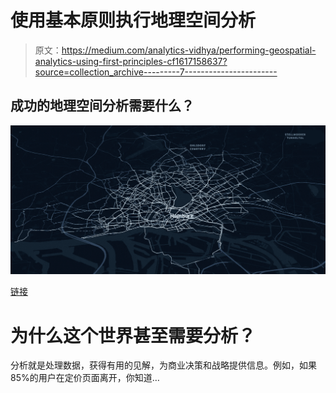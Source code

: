 # 使用基本原则执行地理空间分析

> 原文：<https://medium.com/analytics-vidhya/performing-geospatial-analytics-using-first-principles-cf1617158637?source=collection_archive---------7----------------------->

## 成功的地理空间分析需要什么？

![](img/b1f7ef6549e39b895ac70d887dde6c09.png)

[链接](https://www.bjoern-bos.de/post/visualizing-bikesharing-trips-stadtrad-with-kepler.gl/)

# 为什么这个世界甚至需要分析？

分析就是处理数据，获得有用的见解，为商业决策和战略提供信息。例如，如果 85%的用户在定价页面离开，你知道…